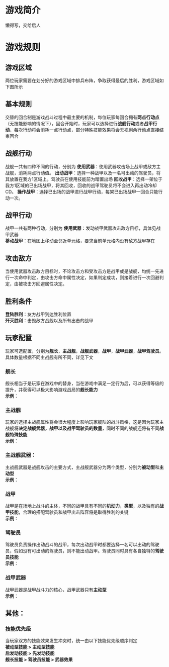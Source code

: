 
# 游戏简介
懒得写，交给后人      
# 游戏规则
## 游戏区域
两位玩家需要在划分好的游戏区域中排兵布阵，争取获得最后的胜利，游戏区域如下图所示

## 基本规则
交替的回合制是游戏战斗过程中最主要的机制，每位玩家每回合拥有**两点行动点**（无技能影响的情况下），回合开始时，玩家可以选择进行**战舰行动**或者**战甲行动**，每次行动将会消耗一点行动点，部分特殊技能效果将会无视剩余行动点直接结束回合
## 战舰行动
战舰一共有四种不同的行动，分别为
**使用武器**：使用武器攻击场上战甲或敌方主战舰，消耗两点行动值。
**出动战甲**：选择一种战甲以及一名可出动的驾驶员，将其放置在我方1区域上。驾驶员在使用技能前为暗置出场
**回收战甲**：选择一架位于我方1区域的已出场战甲，将其回收，回收的战甲驾驶员将不会进入再出动冷却CD。
**操作战甲**：选择已出场的战甲进行战甲行动，每架已出场战甲一回合只能行动一次。
## 战甲行动
战甲一共有两种行动，分别为
**使用武器**：发动战甲武器攻击敌方目标，具体见战甲武器  
**移动战甲**：在地图上移动至邻近单元格，要求当前单元格内没有敌方战甲存在
## 攻击敌方
当使用武器攻击敌方目标时，不论攻击方和受攻击方是战甲或是战舰，均统一先进行一次命中判定，由攻击方命中属性决定，如果判定成功，则接着进行一次回避判定，由被攻击方回避属性决定。
## 胜利条件
**登陆胜利**：友方战甲到达胜利位置  
**歼灭胜利**：击毁敌方战舰以及所有出击的战甲
## 玩家配置
玩家可选配置，分别为**舰长**，**主战舰**，**战舰武器**，**战甲**，**战甲武器**，**战甲驾驶员**。具体数量根据不同主战舰有所不同，详见下文
### 舰长
舰长相当于是玩家在游戏中的替身，当在游戏中满足一定行为后，可以获得等级的提升，并获得可以极大影响游戏战局的**舰长能力**  
**示例**：
### 主战舰
玩家的选择主战舰属性将会很大程度上影响玩家舰队的战斗风格，这是因为玩家主战舰将**决定战舰武器，战甲以及战甲驾驶员的数量**，同时不同的战舰还将有不同**战舰特殊技能**  
**示例**：
### 主战舰武器：
主战舰武器是战舰攻击的主要方式，主战舰武器分为两个类型，分别为**被动型**和**主动型**  
**示例**：
### 战甲
战甲是在场地上战斗的主体，不同的战甲具有不同的**机动力**，**类型**，以及独有的**战甲技能**，合理的搭配驾驶员和战甲出击阵容将是取得胜利的关键  
**示例**：
### 驾驶员
驾驶员负责操作出动战斗的战甲，每次出动战甲时都要选择一名可以出动的驾驶员，假如没有可出动的驾驶员，则不能出动战甲。驾驶员同时具有各自独特的**驾驶员技能**  
**示例**：
### 战甲武器
战甲武器是战甲战斗力的核心，战甲武器只有**主动型**  
**示例**：
## 其他：
### 技能优先级
当玩家双方的技能效果发生冲突时，统一由以下技能优先级顺序判定  
**被动型技能 > 主动型技能**  
**后发动技能 > 先发动技能**  
**舰长技能 > 驾驶员技能 > 武器效果**  






